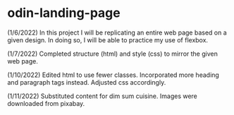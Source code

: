 # odin-landing-page

(1/6/2022) In this project I will be replicating an entire web page based on a given design. In doing so, I will be able to practice my use of flexbox.

(1/7/2022) Completed structure (html) and style (css) to mirror the given web page.

(1/10/2022) Edited html to use fewer classes. Incorporated more heading and paragraph tags instead. Adjusted css accordingly.

(1/11/2022) Substituted content for dim sum cuisine. Images were downloaded from pixabay.